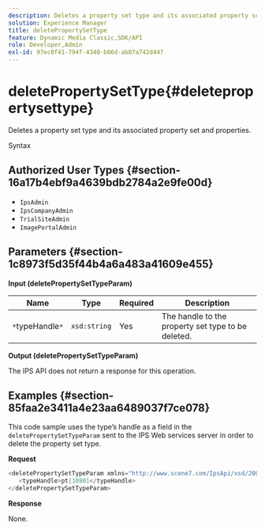 ```yaml
---
description: Deletes a property set type and its associated property set and properties.
solution: Experience Manager
title: deletePropertySetType
feature: Dynamic Media Classic,SDK/API
role: Developer,Admin
exl-id: 97ec0f41-794f-4340-b86d-ab07a742d447
---
```

# deletePropertySetType{#deletepropertysettype}

Deletes a property set type and its associated property set and properties.

 Syntax 

## Authorized User Types {#section-16a17b4ebf9a4639bdb2784a2e9fe00d}

* `IpsAdmin` 
* `IpsCompanyAdmin` 
* `TrialSiteAdmin` 
* `ImagePortalAdmin`

## Parameters {#section-1c8973f5d35f44b4a6a483a41609e455}

**Input (deletePropertySetTypeParam)** 

|  Name  | Type  | Required  | Description  |
|---|---|---|---|
|  `*`typeHandle`*`  | `xsd:string`  | Yes  | The handle to the property set type to be deleted.  |

**Output (deletePropertySetTypeParam)**

The IPS API does not return a response for this operation.

## Examples {#section-85faa2e3411a4e23aa6489037f7ce078}

This code sample uses the type’s handle as a field in the `deletePropertySetTypeParam` sent to the IPS Web services server in order to delete the property set type.

**Request** 

```java
<deletePropertySetTypeParam xmlns="http://www.scene7.com/IpsApi/xsd/2008-01-15">
   <typeHandle>pt|10801</typeHandle>
</deletePropertySetTypeParam>
```

**Response**

None.
